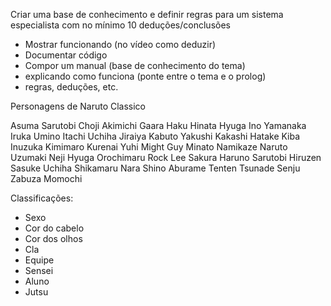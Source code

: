 Criar uma base de conhecimento e definir regras para um sistema especialista com no mínimo 10 deduções/conclusões

- Mostrar funcionando (no vídeo como deduzir)
- Documentar código
- Compor um manual (base de conhecimento do tema)
- explicando como funciona (ponte entre o tema e o prolog)
- regras, deduções, etc.

Personagens de Naruto Classico

Asuma Sarutobi
Choji Akimichi
Gaara
Haku
Hinata Hyuga
Ino Yamanaka
Iruka Umino
Itachi Uchiha
Jiraiya
Kabuto Yakushi
Kakashi Hatake
Kiba Inuzuka
Kimimaro
Kurenai Yuhi
Might Guy
Minato Namikaze
Naruto Uzumaki
Neji Hyuga
Orochimaru
Rock Lee
Sakura Haruno
Sarutobi Hiruzen
Sasuke Uchiha
Shikamaru Nara
Shino Aburame
Tenten
Tsunade Senju
Zabuza Momochi

Classificações:

- Sexo
- Cor do cabelo
- Cor dos olhos
- Cla
- Equipe
- Sensei
- Aluno
- Jutsu
